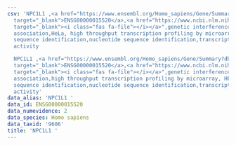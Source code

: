 ```yaml
---
csv: 'NPC1L1 ,<a href="https://www.ensembl.org/Homo_sapiens/Gene/Summary?db=core;g=ENSG00000015520"
  target="_blank">ENSG00000015520</a>,<a href="https://www.ncbi.nlm.nih.gov/pubmed/28369544"
  target="_blank"><i class="fas fa-file"></i></a>",genetic interference,functional
  association,HeLa, high throughput transcription profiling by microarray,nucleotide
  sequence identification,nucleotide sequence identification,transcriptional regulation,up-regulates
  activity

  NPC1L1 ,<a href="https://www.ensembl.org/Homo_sapiens/Gene/Summary?db=core;g=ENSG00000015520"
  target="_blank">ENSG00000015520</a>,<a href="https://www.ncbi.nlm.nih.gov/pubmed/28369544"
  target="_blank"><i class="fas fa-file"></i></a>",genetic interference,functional
  association,high throughput transcription profiling by microarray, HF73 cells,nucleotide
  sequence identification,nucleotide sequence identification,transcriptional regulation,up-regulates
  activity'
data_alias: 'NPC1L1 '
data_id: ENSG00000015520
data_numevidence: 2
data_species: Homo sapiens
data_taxid: '9606'
title: 'NPC1L1 '
---
```

